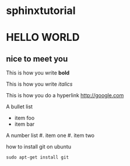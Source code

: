 sphinxtutorial
==============

HELLO WORLD
===========

nice to meet you
----------------

This is how you write **bold**

This is how you write *italics*

This is how you do a hyperlink http://google.com

A bullet list
* item foo
* item bar

A number list
#. item one 
#. item two



how to install git on ubuntu
    
    sudo apt-get install git
